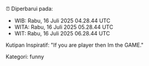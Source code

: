 ⏰ Diperbarui pada:
- WIB: Rabu, 16 Juli 2025 04.28.44 UTC
- WITA: Rabu, 16 Juli 2025 05.28.44 UTC
- WIT: Rabu, 16 Juli 2025 06.28.44 UTC

Kutipan Inspiratif:
"If you are player then Im the GAME."


Kategori: funny


